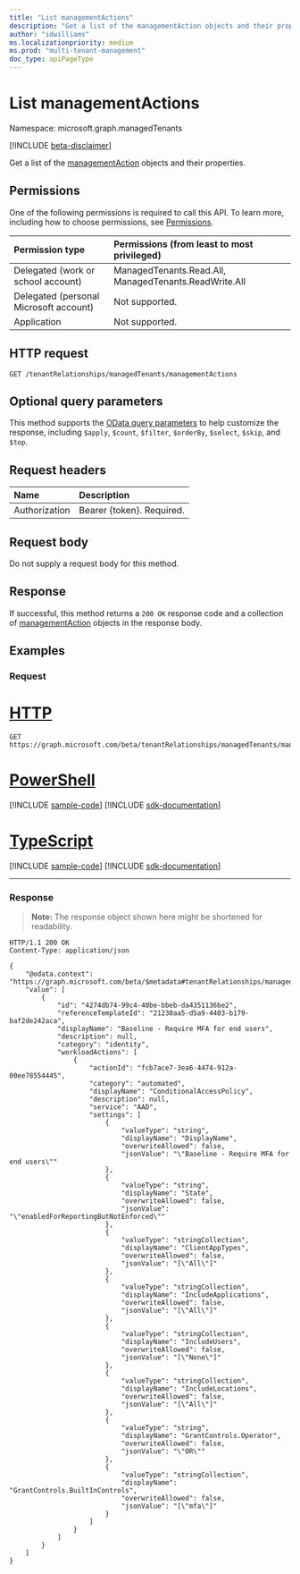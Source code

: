 ```yaml
---
title: "List managementActions"
description: "Get a list of the managementAction objects and their properties."
author: "idwilliams"
ms.localizationpriority: medium
ms.prod: "multi-tenant-management"
doc_type: apiPageType
---
```


# List managementActions
Namespace: microsoft.graph.managedTenants

[!INCLUDE [beta-disclaimer](../../includes/beta-disclaimer.md)]

Get a list of the [managementAction](../resources/managedtenants-managementaction.md) objects and their properties.

## Permissions
One of the following permissions is required to call this API. To learn more, including how to choose permissions, see [Permissions](/graph/permissions-reference).

|Permission type|Permissions (from least to most privileged)|
|:---|:---|
|Delegated (work or school account)|ManagedTenants.Read.All, ManagedTenants.ReadWrite.All|
|Delegated (personal Microsoft account)|Not supported.|
|Application|Not supported.|

## HTTP request

<!-- {
  "blockType": "ignored"
}
-->
``` http
GET /tenantRelationships/managedTenants/managementActions
```

## Optional query parameters
This method supports the [OData query parameters](/graph/query-parameters) to help customize the response, including `$apply`, `$count`, `$filter`, `$orderBy`, `$select`, `$skip`, and `$top`.

## Request headers
|Name|Description|
|:---|:---|
|Authorization|Bearer {token}. Required.|

## Request body
Do not supply a request body for this method.

## Response

If successful, this method returns a `200 OK` response code and a collection of [managementAction](../resources/managedtenants-managementaction.md) objects in the response body.

## Examples

### Request

# [HTTP](#tab/http)
<!-- {
  "blockType": "request",
  "name": "list_managementaction"
}
-->
``` http
GET https://graph.microsoft.com/beta/tenantRelationships/managedTenants/managementActions
```

# [PowerShell](#tab/powershell)
[!INCLUDE [sample-code](../includes/snippets/powershell/list-managementaction-powershell-snippets.md)]
[!INCLUDE [sdk-documentation](../includes/snippets/snippets-sdk-documentation-link.md)]

# [TypeScript](#tab/typescript)
[!INCLUDE [sample-code](../includes/snippets/typescript/list-managementaction-typescript-snippets.md)]
[!INCLUDE [sdk-documentation](../includes/snippets/snippets-sdk-documentation-link.md)]

---


### Response
>**Note:** The response object shown here might be shortened for readability.
<!-- {
  "blockType": "response",
  "truncated": true,
  "@odata.type": "Collection(microsoft.graph.managedTenants.managementAction)"
}
-->
``` http
HTTP/1.1 200 OK
Content-Type: application/json

{
    "@odata.context": "https://graph.microsoft.com/beta/$metadata#tenantRelationships/managedTenants/managementActions",
    "value": [
        {
            "id": "4274db74-99c4-40be-bbeb-da4351136be2",
            "referenceTemplateId": "21230aa5-d5a9-4403-b179-baf2de242aca",
            "displayName": "Baseline - Require MFA for end users",
            "description": null,
            "category": "identity",
            "workloadActions": [
                {
                    "actionId": "fcb7ace7-3ea6-4474-912a-00ee78554445",
                    "category": "automated",
                    "displayName": "ConditionalAccessPolicy",
                    "description": null,
                    "service": "AAD",
                    "settings": [
                        {
                            "valueType": "string",
                            "displayName": "DisplayName",
                            "overwriteAllowed": false,
                            "jsonValue": "\"Baseline - Require MFA for end users\""
                        },
                        {
                            "valueType": "string",
                            "displayName": "State",
                            "overwriteAllowed": false,
                            "jsonValue": "\"enabledForReportingButNotEnforced\""
                        },
                        {
                            "valueType": "stringCollection",
                            "displayName": "ClientAppTypes",
                            "overwriteAllowed": false,
                            "jsonValue": "[\"All\"]"
                        },
                        {
                            "valueType": "stringCollection",
                            "displayName": "IncludeApplications",
                            "overwriteAllowed": false,
                            "jsonValue": "[\"All\"]"
                        },
                        {
                            "valueType": "stringCollection",
                            "displayName": "IncludeUsers",
                            "overwriteAllowed": false,
                            "jsonValue": "[\"None\"]"
                        },
                        {
                            "valueType": "stringCollection",
                            "displayName": "IncludeLocations",
                            "overwriteAllowed": false,
                            "jsonValue": "[\"All\"]"
                        },
                        {
                            "valueType": "string",
                            "displayName": "GrantControls.Operator",
                            "overwriteAllowed": false,
                            "jsonValue": "\"OR\""
                        },
                        {
                            "valueType": "stringCollection",
                            "displayName": "GrantControls.BuiltInControls",
                            "overwriteAllowed": false,
                            "jsonValue": "[\"mfa\"]"
                        }
                    ]
                }
            ]
        }
    ]
}
```
